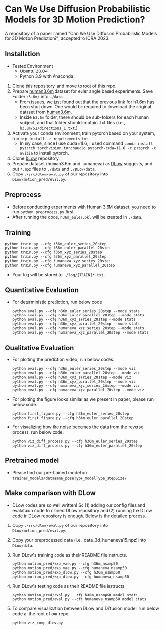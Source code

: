 # Can We Use Diffusion Probabilistic Models for 3D Motion Prediction?
A repository of a paper named "Can We Use Diffusion Probabilistic Models for 3D Motion Prediction?", accepted to ICRA 2023.

## Installation
- Tested Environment
    * Ubuntu 20.04
    * Python 3.9 with Anaconda
1. Clone this repository, and move to root of this repo.
2. Prepare [human3.6m](https://www.cs.stanford.edu/people/ashesh/h3.6m.zip) dataset for euler angle based experiments. Save Folder `h3.6m/` into `./data`.
    - From issues, we just found out that the previous link for h3.6m has been shut down. One would be required to download the original dataset from [human3.6m](http://vision.imar.ro/human3.6m/description.php).
    - Inside `h3.6m` folder, there should be sub-folders for each human subject, and that folder should contain .txt files (i.e., `h3.6m/S1/directions_1.txt`.)
3. Activate your conda environment, train pytorch based on your system, run `pip install -r requirements.txt`.
    * In my case, since I use cuda=11.6, I used command `conda install pytorch torchvision torchaudio pytorch-cuda=11.6 -c pytorch -c nvidia` to install pytorch.
4. Clone [DLow]('https://github.com/Khrylx/DLow') repository.
5. Prepare dataset (human3.6m and humaneva) as [DLow]('https://github.com/Khrylx/DLow') suggests, and put `*.npz` files to `./data` and `./DLow/data`.
6. Copy `./src/dlow/eval.py` of our repository into `DLow/motion_pred/eval.py`.

## Preprocess
- Before conducting experiments with Human 3.6M dataset, you need to run `python preprocess.py` first.
- After running the code, `h36m_euler.pkl` will be created in `./data`.

## Training
```
python train.py --cfg h36m_euler_series_20step
python train.py --cfg h36m_euler_parallel_20step
python train.py --cfg h36m_xyz_series_20step
python train.py --cfg h36m_xyz_parallel_20step
python train.py --cfg humaneva_xyz_series_20step
python train.py --cfg humaneva_xyz_parallel_20step
```
* Your log will be stored to `./log/[TRAIN]*.txt`.

## Quantitative Evaluation
* For deterministic prediction, run below code
    ```
    python eval.py --cfg h36m_euler_series_20step --mode stats
    python eval.py --cfg h36m_euler_parallel_20step --mode stats
    python eval.py --cfg h36m_xyz_series_20step --mode stats
    python eval.py --cfg h36m_xyz_parallel_20step --mode stats
    python eval.py --cfg humaneva_xyz_series_20step --mode stats
    python eval.py --cfg humaneva_xyz_parallel_20step --mode stats
    ```

## Qualitative Evaluation
* For plotting the prediction video, run below codes.
    ```
    python eval.py --cfg h36m_euler_series_20step --mode viz
    python eval.py --cfg h36m_euler_parallel_20step --mode viz
    python eval.py --cfg h36m_xyz_series_20step --mode viz
    python eval.py --cfg h36m_xyz_parallel_20step --mode viz
    python eval.py --cfg humaneva_xyz_series_20step --mode viz
    python eval.py --cfg humaneva_xyz_parallel_20step --mode viz
    ```

* For plotting the figure looks similar as we present in paper, please run below code.
    ```
    python first_figure.py --cfg h36m_euler_series_20step
    python first_figure.py --cfg h36m_euler_parallel_20step
    ```

* For visualizing how the noise becomes the data from the reverse process, run below code.
    ```
    python viz_diff_process.py --cfg h36m_euler_series_20step
    python viz_diff_process.py --cfg h36m_euler_parallel_20step
    ```

## Pretrained model
* Please find our pre-trained model on `trained_models/dataName_poseType_modelType_stepSize/`

## Make comparison with DLow
- DLow codes are so well written! So (1) adding our config files and evalataion code to cloned DLow repository and (2) running the DLow code in DLow repository is enough. Below is the detailed process.

1. Copy `./src/dlow/eval.py` of our repository into `DLow/motion_pred/eval.py`.
2. Copy your preprocessed data (i.e., data_3d_humaneva15.npz) into `DLow/data`.
3. Run DLow's training code as their README file instructs.
    ```
    python motion_pred/exp_vae.py --cfg h36m_nsamp50
    python motion_pred/exp_vae.py --cfg humaneva_nsamp50
    python motion_pred/exp_dlow.py --cfg h36m_nsamp50
    python motion_pred/exp_dlow.py --cfg humaneva_nsamp50
    ```
4. Run DLow's testing code as their README file instructs.
    ```
    python motion_pred/eval.py --cfg h36m_nsamp50 model stats
    python motion_pred/eval.py --cfg humaneva_nsamp50 model stats
    ```

5. To compare visualization between DLow and Diffusion model, run below code at the root of our repo.
    ```
    python viz_comp_dlow.py
    ```
